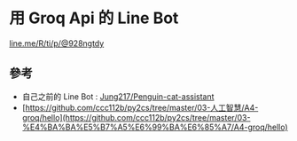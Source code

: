 # 用 Groq Api 的 Line Bot

[line.me/R/ti/p/@928ngtdy](https://line.me/R/ti/p/@928ngtdy)

## 參考
* 自己之前的 Line Bot : [Jung217/Penguin-cat-assistant](https://github.com/Jung217/Penguin-cat-assistant)
* [https://github.com/ccc112b/py2cs/tree/master/03-人工智慧/A4-groq/hello](https://github.com/ccc112b/py2cs/tree/master/03-%E4%BA%BA%E5%B7%A5%E6%99%BA%E6%85%A7/A4-groq/hello)
